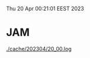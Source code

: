 Thu 20 Apr 00:21:01 EEST 2023
# JAM
<a href='./cache/202304/20_00.log'>./cache/202304/20_00.log</a>
